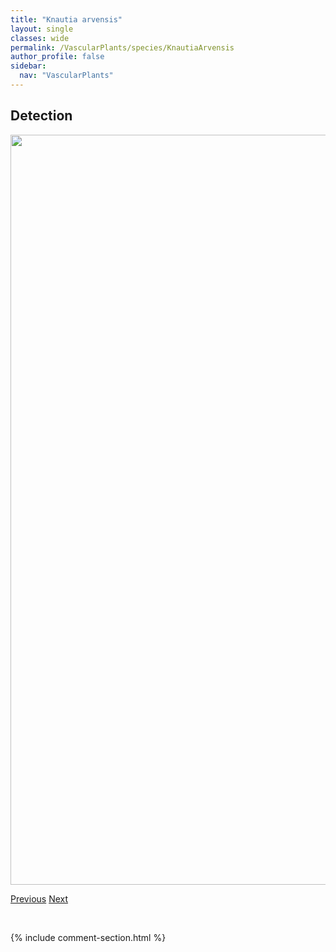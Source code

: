 ```yaml
---
title: "Knautia arvensis"
layout: single
classes: wide
permalink: /VascularPlants/species/KnautiaArvensis
author_profile: false
sidebar:
  nav: "VascularPlants"
---
```


<h2>Detection</h2>

<a href="https://drive.google.com/uc?export=view&id=1YeZus2uWwlNpDI-h6bq1BOO4QDlPP28c">
<img src="https://drive.google.com/uc?export=view&id=1YeZus2uWwlNpDI-h6bq1BOO4QDlPP28c" height = "1200" width = "800">
</a>


<a href="/DevelopmentWebsite/VascularPlants/species/KalmiaPolifolia" class="pagination--pager" title="Kalmia polifolia">Previous</a> <a href="/DevelopmentWebsite/VascularPlants/species/KoeleriaMacrantha" class="pagination--pager" title="Koeleria macrantha">Next</a>

<p>&nbsp;</p>

{% include comment-section.html %}
